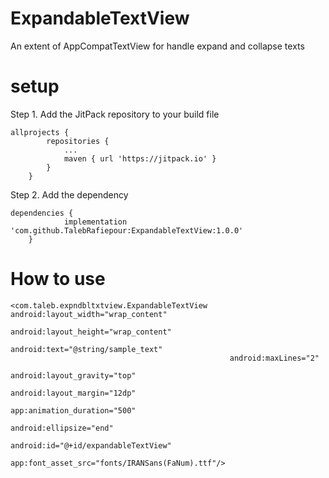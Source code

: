 # ExpandableTextView
An extent of AppCompatTextView for handle expand and collapse texts

# setup

Step 1. Add the JitPack repository to your build file

```
allprojects {
		repositories {
			...
			maven { url 'https://jitpack.io' }
		}
	}
```

Step 2. Add the dependency

```
dependencies {
	        implementation 'com.github.TalebRafiepour:ExpandableTextView:1.0.0'
	}
```


# How to use

```
<com.taleb.expndbltxtview.ExpandableTextView android:layout_width="wrap_content"
                                                 android:layout_height="wrap_content"
                                                 android:text="@string/sample_text"
                                                 android:maxLines="2"
                                                 android:layout_gravity="top"
                                                 android:layout_margin="12dp"
                                                 app:animation_duration="500"
                                                 android:ellipsize="end"
                                                 android:id="@+id/expandableTextView"
                                                 app:font_asset_src="fonts/IRANSans(FaNum).ttf"/>
